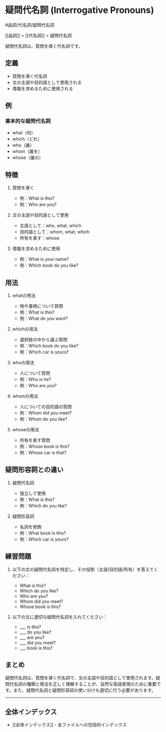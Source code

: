 # 疑問代名詞 (Interrogative Pronouns)

#品詞/代名詞/疑問代名詞

[[品詞]] > [[代名詞]] > 疑問代名詞

疑問代名詞は、質問を導く代名詞です。

## 定義
- 質問を導く代名詞
- 文の主語や目的語として使用される
- 情報を求めるために使用される

## 例
### 基本的な疑問代名詞
- what（何）
- which（どれ）
- who（誰）
- whom（誰を）
- whose（誰の）

## 特徴
1. 質問を導く
   - 例：What is this?
   - 例：Who are you?

2. 文の主語や目的語として使用
   - 主語として：who, what, which
   - 目的語として：whom, what, which
   - 所有を表す：whose

3. 情報を求めるために使用
   - 例：What is your name?
   - 例：Which book do you like?

## 用法
1. whatの用法
   - 物や事柄について質問
   - 例：What is this?
   - 例：What do you want?

2. whichの用法
   - 選択肢の中から選ぶ質問
   - 例：Which book do you like?
   - 例：Which car is yours?

3. whoの用法
   - 人について質問
   - 例：Who is he?
   - 例：Who are you?

4. whomの用法
   - 人についての目的語の質問
   - 例：Whom did you meet?
   - 例：Whom do you like?

5. whoseの用法
   - 所有を表す質問
   - 例：Whose book is this?
   - 例：Whose car is that?

## 疑問形容詞との違い
1. 疑問代名詞
   - 独立して使用
   - 例：What is this?
   - 例：Which do you like?

2. 疑問形容詞
   - 名詞を修飾
   - 例：What book is this?
   - 例：Which car is yours?

## 練習問題
1. 以下の文の疑問代名詞を特定し、その役割（主語/目的語/所有）を答えてください：
   - What is this?
   - Which do you like?
   - Who are you?
   - Whom did you meet?
   - Whose book is this?

2. 以下の文に適切な疑問代名詞を入れてください：
   - ___ is this?
   - ___ do you like?
   - ___ are you?
   - ___ did you meet?
   - ___ book is this?

## まとめ
疑問代名詞は、質問を導く代名詞で、文の主語や目的語として使用されます。疑問代名詞の種類と用法を正しく理解することが、自然な英語表現のために重要です。また、疑問代名詞と疑問形容詞の使い分けも適切に行う必要があります。

---

## 全体インデックス
- [[全体インデックス]] - 全ファイルへの包括的インデックス 